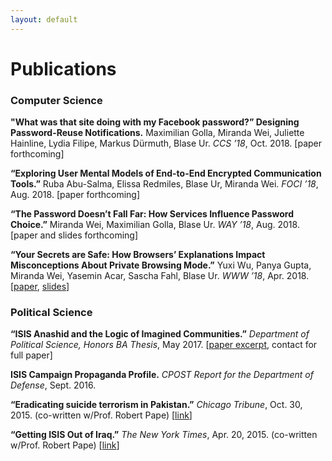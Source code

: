 ```yaml
---
layout: default
---
```



# Publications

### Computer Science

**"What was that site doing with my Facebook password?” Designing Password-Reuse Notifications.** Maximilian Golla, Miranda Wei, Juliette Hainline, Lydia Filipe, Markus Dürmuth, Blase Ur. _CCS ’18_, Oct. 2018. [paper forthcoming]

**“Exploring User Mental Models of End-to-End Encrypted Communication Tools.”** Ruba Abu-Salma, Elissa Redmiles, Blase Ur, Miranda Wei. _FOCI ’18_, Aug. 2018. [paper forthcoming]

**“The Password Doesn’t Fall Far: How Services Influence Password Choice.”** Miranda Wei, Maximilian Golla, Blase Ur. _WAY ’18_, Aug. 2018. [paper and slides forthcoming]
<!-- [[paper](./assets/way18.pdf), [slides](./assets/way18-slides.pdf)] -->

**“Your Secrets are Safe: How Browsers’ Explanations Impact Misconceptions About Private Browsing Mode.”** Yuxi Wu, Panya Gupta, Miranda Wei, Yasemin Acar, Sascha Fahl, Blase Ur. _WWW ’18_, Apr. 2018. [[paper](/assets/www18.pdf), [slides](/assets/www18-slides.pdf)]

### Political Science

**“ISIS Anashid and the Logic of Imagined Communities.”** _Department of Political Science, Honors BA Thesis_, May 2017. [[paper excerpt](/assets/thesis-excerpt.pdf), contact for full paper]

**ISIS Campaign Propaganda Profile.** _CPOST Report for the Department of Defense_, Sept. 2016.

**“Eradicating suicide terrorism in Pakistan.”** _Chicago Tribune_, Oct. 30, 2015. (co-written w/Prof. Robert Pape) [[link](http://www.chicagotribune.com/news/opinion/commentary/ct-terrorism-pakistan-suicide-muharram-shiite-sunni-perspec-1101-jm-20151030-story.html)]

**“Getting ISIS Out of Iraq.”** _The New York Times_, Apr. 20, 2015. (co-written w/Prof. Robert Pape) [[link](https://www.nytimes.com/2015/04/21/opinion/getting-isis-out-of-iraq.html)]
